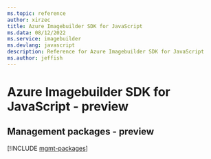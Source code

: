 ```yaml
---
ms.topic: reference
author: xirzec
title: Azure Imagebuilder SDK for JavaScript
ms.data: 08/12/2022
ms.service: imagebuilder
ms.devlang: javascript
description: Reference for Azure Imagebuilder SDK for JavaScript
ms.author: jeffish
---
```

# Azure Imagebuilder SDK for JavaScript - preview

## Management packages - preview
[!INCLUDE [mgmt-packages](imagebuilder-mgmt-index.md)]
